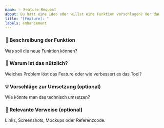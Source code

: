 ```yaml
---
name: ✨ Feature Request
about: Du hast eine Idee oder willst eine Funktion vorschlagen? Her damit!
title: "[Feature]: "
labels: enhancement
---
```


### 🚀 Beschreibung der Funktion

Was soll die neue Funktion können?

### 🧠 Warum ist das nützlich?

Welches Problem löst das Feature oder wie verbessert es das Tool?

### 💡 Vorschläge zur Umsetzung (optional)

Wie könnte man das technisch umsetzen?

### 🔗 Relevante Verweise (optional)

Links, Screenshots, Mockups oder Referenzcode.
